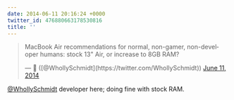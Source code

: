 ```yaml
---
date: 2014-06-11 20:16:24 +0000
twitter_id: 476880663178530816
title: ''
---
```


<blockquote class="twitter-tweet"><p lang="en" dir="ltr">MacBook Air recommendations for normal, non-gamer, non-developer humans: stock 13&quot; Air, or increase to 8GB RAM?</p>&mdash; 🤧 ([@WhollySchmidt](https://twitter.com/WhollySchmidt)) <a href="https://twitter.com/WhollySchmidt/status/476833580841435137?ref_src=twsrc%5Etfw">June 11, 2014</a></blockquote>
<script async src="https://platform.twitter.com/widgets.js" charset="utf-8"></script>

[@WhollySchmidt](https://twitter.com/WhollySchmidt) developer here; doing fine with stock RAM.
